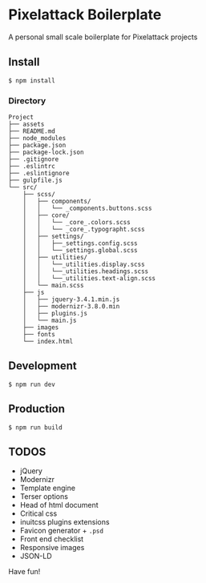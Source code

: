 # Pixelattack Boilerplate

A personal small scale boilerplate for Pixelattack projects

## Install

```
$ npm install
```

### Directory

```
Project
├── assets
├── README.md
├── node_modules
├── package.json
├── package-lock.json
├── .gitignore
├── .eslintrc
├── .eslintignore
├── gulpfile.js
└── src/
    ├── scss/
    │   ├── components/
    │   │   └── _components.buttons.scss
    │   ├── core/
    │   │   └── _core_.colors.scss
    │   │   └── _core_.typographt.scss
    │   ├── settings/
    │   │   ├──_settings.config.scss
    │   │   └──_settings.global.scss
    │   ├── utilities/
    │   │   └──_utilities.display.scss
    │   │   └──_utilities.headings.scss
    │   │   └──_utilities.text-align.scss
    │   └── main.scss
    ├── js
    │   ├── jquery-3.4.1.min.js
    │   ├── modernizr-3.8.0.min
    │   ├── plugins.js
    │   └── main.js
    ├── images
    ├── fonts
    └── index.html
```

## Development

```
$ npm run dev
```

## Production

```
$ npm run build
```

## TODOS

- jQuery
- Modernizr
- Template engine
- Terser options
- Head of html document
- Critical css
- inuitcss plugins extensions
- Favicon generator + `.psd`
- Front end checklist
- Responsive images
- JSON-LD

Have fun!
